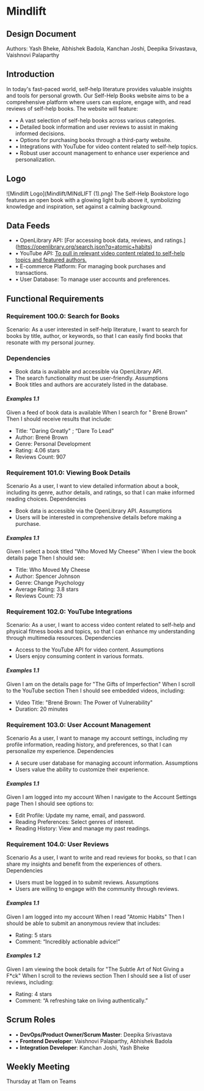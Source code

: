 # Mindlift
## Design Document
Authors: Yash Bheke, Abhishek Badola, Kanchan Joshi, Deepika Srivastava, Vaishnovi Palaparthy

## Introduction
In today's fast-paced world, self-help literature provides valuable insights and tools for personal growth. Our Self-Help Books website aims to be a comprehensive platform where users can explore, engage with, and read reviews of self-help books. The website will feature:
- •	A vast selection of self-help books across various categories.
- •	Detailed book information and user reviews to assist in making informed decisions.
- •	Options for purchasing books through a third-party website.
- •	Integrations with YouTube for video content related to self-help topics.
- •	Robust user account management to enhance user experience and personalization.

## Logo
![Mindlift Logo](Mindlift/MINdLIFT (1).png)
The Self-Help Bookstore logo features an open book with a glowing light bulb above it, symbolizing knowledge and inspiration, set against a calming background.

## Data Feeds
- •	OpenLibrary API: [For accessing book data, reviews, and ratings.] (https://openlibrary.org/search.json?q=atomic+habits)
- •	YouTube API: [To pull in relevant video content related to self-help topics and featured authors.](https://www.youtube.com/watch?v=2xzIc-sY-cA&%26api-key%3D76363c9e70bc401bac1e6ad88b13bd1d=AIzaSyAOXJ2dt6Zzc1sRMjG0NeB6lwVDtpcQ-_E)
- •	E-commerce Platform: For managing book purchases and transactions.
- •	User Database: To manage user accounts and preferences.
 
## Functional Requirements
### **Requirement 100.0: Search for Books**
Scenario: As a user interested in self-help literature, I want to search for books by title, author, or keywords, so that I can easily find books that resonate with my personal journey.
### Dependencies
-	Book data is available and accessible via OpenLibrary API.
- The search functionality must be user-friendly.
Assumptions
- Book titles and authors are accurately listed in the database.
#### ***Examples 1.1***
Given a feed of book data is available
When I search for " Brené Brown"
Then I should receive results that include:
- Title: "Daring Greatly" ;  “Dare To Lead”
- Author: Brené Brown
- Genre: Personal Development
- Rating: 4.06 stars
- Reviews Count: 907
### **Requirement 101.0: Viewing Book Details**
Scenario As a user, I want to view detailed information about a book, including its genre, author details, and ratings, so that I can make informed reading choices.
Dependencies
- Book data is accessible via the OpenLibrary API.
Assumptions
- Users will be interested in comprehensive details before making a purchase.
#### ***Examples 1.1***
Given I select a book titled "Who Moved My Cheese"
When I view the book details page
Then I should see:
- Title: Who Moved My Cheese
- Author: Spencer Johnson
- Genre: Change Psychology 
- Average Rating: 3.8 stars
- Reviews Count: 73

### **Requirement 102.0: YouTube Integrations**
Scenario: As a user, I want to access video content related to self-help and physical fitness books and topics, so that I can enhance my understanding through multimedia resources.
Dependencies
- Access to the YouTube API for video content.
Assumptions
- Users enjoy consuming content in various formats.
#### ***Examples 1.1***
Given I am on the details page for "The Gifts of Imperfection"
When I scroll to the YouTube section
Then I should see embedded videos, including:
- Video Title: "Brené Brown: The Power of Vulnerability"
- Duration: 20 minutes
### **Requirement 103.0: User Account Management**
Scenario As a user, I want to manage my account settings, including my profile information, reading history, and preferences, so that I can personalize my experience.
Dependencies
- A secure user database for managing account information.
Assumptions
- Users value the ability to customize their experience.
#### ***Examples 1.1***
Given I am logged into my account
When I navigate to the Account Settings page
Then I should see options to:
- Edit Profile: Update my name, email, and password.
- Reading Preferences: Select genres of interest.
- Reading History: View and manage my past readings.
### **Requirement 104.0: User Reviews**
Scenario As a user, I want to write and read reviews for books, so that I can share my insights and benefit from the experiences of others.
Dependencies
- Users must be logged in to submit reviews.
Assumptions
- Users are willing to engage with the community through reviews.
#### ***Examples 1.1***
Given I am logged into my account
When I read "Atomic Habits"
Then I should be able to submit an anonymous review that includes:
- Rating: 5 stars
- Comment: “Incredibly actionable advice!”
#### ***Examples 1.2***
Given I am viewing the book details for "The Subtle Art of Not Giving a F*ck"
When I scroll to the reviews section
Then I should see a list of user reviews, including:
- Rating: 4 stars
- Comment: “A refreshing take on living authentically.”
 
## Scrum Roles
- •	**DevOps/Product Owner/Scrum Master**: Deepika Srivastava
- •	**Frontend Developer**: Vaishnovi Palaparthy, Abhishek Badola
- •	**Integration Developer**: Kanchan Joshi, Yash Bheke
  
## Weekly Meeting
Thursday at 11am on Teams
